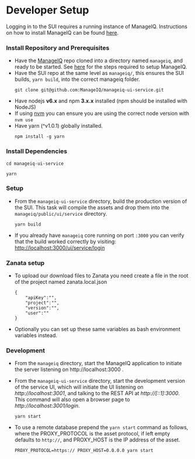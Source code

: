 # Developer Setup

Logging in to the SUI requires a running instance of ManageIQ. Instructions on how to install ManageIQ can be found
[here](https://github.com/ManageIQ/guides/blob/master/developer_setup.md).

### Install Repository and Prerequisites

- Have the [ManageIQ](http://github.com/ManageIQ/manageiq) repo cloned into a
  directory named `manageiq`, and ready to be started. See [here](https://github.com/ManageIQ/guides/blob/master/developer_setup.md)
  for the steps required to setup ManageIQ.
- Have the SUI repo at the same level as `manageiq/`, this ensures the SUI builds, `yarn build`, into the correct manageiq folder.
  ```
  git clone git@github.com:ManageIQ/manageiq-ui-service.git
  ```
- Have nodejs **v6.x** and npm **3.x.x** installed (npm should be installed with NodeJS)
- If using [nvm](https://github.com/creationix/nvm) you can ensure you are using the correct node version with `nvm use`
- Have yarn (^v1.0.1) globally installed.
  ```
  npm install -g yarn
  ```

### Install Dependencies

```
cd manageiq-ui-service
```
```
yarn
```

### Setup

- From the `manageiq-ui-service` directory, build the production version of
  the SUI. This task  will compile the assets and drop them into the `manageiq/public/ui/service` directory.
  ```
  yarn build
  ```
- If you already have `manageiq` core running on port `:3000` you can verify that the build worked correctly by visiting:
	[http://localhost:3000/ui/service/login](http://localhost:3000/ui/service/)

### Zanata setup

- To upload our download files to Zanata you need create a file in the root of the project named zanata.local.json
    ```
    {
        "apiKey":"",
        "project":"",
        "version":"",
        "user":""
    }
    ```
- Optionally you can set up these same variables as bash environment variables instead.

### Development

- From the `manageiq` directory, start the ManageIQ application to initiate the server listening on
  http://localhost:3000 .

- From the `manageiq-ui-service` directory, start the development version of
  the service UI, which will initiate the UI listening on _http://localhost:3001_, and talking to the REST API at
  _http://[::1]:3000_.  This command will also open a browser page to  _http://localhost:3001/login_.

  ```
  yarn start
  ```

- To use a remote database prepend the `yarn start` command as follows, where the PROXY_PROTOCOL is the asset protocol,
if left empty defaults to `http://`, and PROXY_HOST is the IP address of the asset.

    ```
    PROXY_PROTOCOL=https:// PROXY_HOST=0.0.0.0 yarn start
    ```
